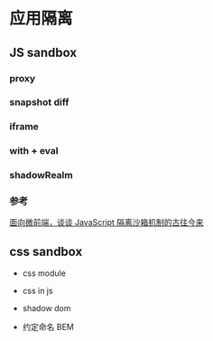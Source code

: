 # 应用隔离

## JS sandbox

### proxy

### snapshot diff

### iframe

### with + eval

### shadowRealm

### 参考

[面向微前端，谈谈 JavaScript 隔离沙箱机制的古往今来](https://hijiangtao.github.io/2022/06/11/JavaScript-Sandbox-Mechanism-and-Its-History/)

## css sandbox

* css module
* css in js
* shadow dom

* 约定命名 BEM